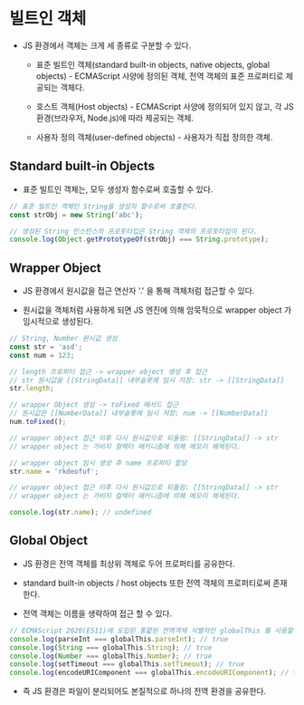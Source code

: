 # 빌트인 객체

- JS 환경에서 객체는 크게 세 종류로 구분할 수 있다.

  - 표준 빌트인 객체(standard built-in objects, native objects, global objects) - ECMAScript 사양에 정의된 객체, 전역 객체의 표준 프로퍼티로 제공되는 객체다.

  - 호스트 객체(Host objects) - ECMAScript 사양에 정의되어 있지 않고, 각 JS 환경(브라우저, Node.js)에 따라 제공되는 객체.

  - 사용자 정의 객체(user-defined objects) - 사용자가 직접 정의한 객체.

## Standard built-in Objects

- 표준 빌트인 객체는, 모두 생성자 함수로써 호출할 수 있다.

```js
// 표준 빌트인 객체인 String을 생성자 할수로써 호출한다.
const strObj = new String('abc');

// 생성된 String 인스턴스의 프로토타입은 String 객체의 프로토타입이 된다.
console.log(Object.getPrototypeOf(strObj) === String.prototype);
```

## Wrapper Object

- JS 환경에서 원시값을 접근 연산자 '.' 을 통해 객체처럼 접근할 수 있다.

- 원시값을 객체처럼 사용하게 되면 JS 엔진에 의해 암묵적으로 wrapper object 가 임시적으로 생성된다.

```js
// String, Number 원시값 생성
const str = 'asd';
const num = 123;

// length 프로퍼티 접근 -> wrapper object 생성 후 접근
// str 원시값을 [[StringData]] 내부슬롯에 임시 저장: str -> [[StringData]]
str.length;

// wrapper Object 생성 -> toFixed 메서드 접근
// 원시값은 [[NumberData]] 내부슬롯에 임시 저장: num -> [[NumberData]]
num.toFixed();

// wrapper object 접근 이후 다시 원시값으로 되돌림: [[StringData]] -> str
// wrapper object 는 가비지 컬렉터 매커니즘에 의해 메모리 해제된다.

// wrapper object 임시 생성 후 name 프로퍼티 할당
str.name = 'rkdeofuf';

// wrapper object 접근 이후 다시 원시값으로 되돌림: [[StringData]] -> str
// wrapper object 는 가비지 컬렉터 매커니즘에 의해 메모리 해제된다.

console.log(str.name); // undefined
```

## Global Object

- JS 환경은 전역 객체를 최상위 객체로 두어 프로퍼티를 공유한다.

- standard built-in objects / host objects 또한 전역 객체의 프로퍼티로써 존재한다.

- 전역 객체는 이름을 생략하여 접근 할 수 있다.

```js
// ECMAScript 2020(ES11)에 도입된 통핣된 전역객체 식별자인 globalThis 를 사용할 수 있다.
console.log(parseInt === globalThis.parseInt); // true
console.log(String === globalThis.String); // true
console.log(Number === globalThis.Number); // true
console.log(setTimeout === globalThis.setTimeout); // true
console.log(encodeURIComponent === globalThis.encodeURIComponent); // true
```

- 즉 JS 환경은 파일이 분리되어도 본질적으로 하나의 전역 환경을 공유한다.
